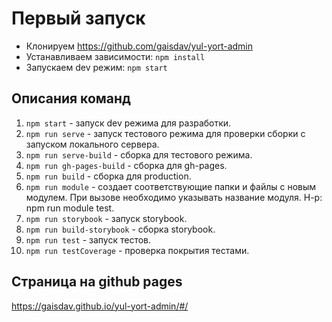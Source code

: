 # Первый запуск

- Клонируем https://github.com/gaisdav/yul-yort-admin
- Устанавливаем зависимости: `npm install`
- Запускаем dev режим: `npm start`

## Описания команд

1. `npm start` - запуск dev режима для разработки.
2. `npm run serve` - запуск тестового режима для проверки сборки с запуском локального сервера.
3. `npm run serve-build` - сборка для тестового режима.
4. `npm run gh-pages-build` - сборка для gh-pages.
5. `npm run build` - сборка для production.
6. `npm run module` - создает соответствующие папки и файлы с новым модулем. При вызове необходимо указывать название модуля. Н-р: npm run module test.
7. `npm run storybook` - запуск storybook.
8. `npm run build-storybook` - сборка storybook.
9. `npm run test` - запуск тестов.
10. `npm run testCoverage` - проверка покрытия тестами.

## Страница на github pages

https://gaisdav.github.io/yul-yort-admin/#/
